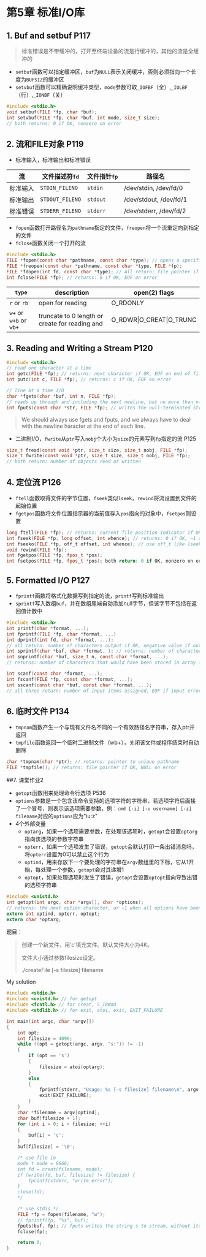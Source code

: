 # 第5章 标准I/O库

## 1. Buf and setbuf P117

> 标准错误是不带缓冲的，打开至终端设备的流是行缓冲的，其他的流是全缓冲的

* `setbuf`函数可以指定缓冲区，`buf`为`NULL`表示关闭缓冲，否则必须指向一个长度为`BUFSIZ`的缓冲区
* `setvbuf`函数可以精确说明缓冲类型，`mode`参数可取`_IOFBF`（全）,`_IOLBF`（行）,`_IONBF`（关）

```c
#include <stdio.h>
void setbuf(FILE *fp, char *buf);
int setvbuf(FILE *fp, char *buf, int mode, size_t size);
// both returns: 0 if OK, nonzero on error
```



## 2. 流和FILE对象 P119 

* 标准输入，标准输出和标准错误

| 流    | 文件描述符`fd`       | 文件指针`fp` | 路径名                    |
| ---- | --------------- | -------- | ---------------------- |
| 标准输入 | `STDIN_FILENO`  | `stdin`  | /dev/stdin, /dev/fd/0  |
| 标准输出 | `STDOUT_FILENO` | `stdout` | /dev/stdout, /dev/fd/1 |
| 标准错误 | `STDERR_FILENO` | `stderr` | /dev/stderr, /dev/fd/2 |

* `fopen`函数打开路径名为`pathname`指定的文件，`freopen`将一个流重定向到指定的文件
* `fclose`函数关闭一个打开的流

```c
#include <stdio.h>
FILE *fopen(const char *pathname, const char *type); // opens a specified file
FILE *freopen(const char *pathname, const char *type, FILE *fp); 
FILE *fdopen(int fd, const char *type); // All return: file pointer if OK, NULL on error
int fclose(FILE *fp); // returns: 0 if OK, EOF on error
```

| `type`                 | description                              | open(2) flags            |
| ---------------------- | ---------------------------------------- | ------------------------ |
| `r` or `rb`            | open for reading                         | O_RDONLY                 |
| `w+` or `w+b` or `wb+` | truncate to 0 length or create for reading and | O_RDWR\|O_CREAT\|O_TRUNC |



## 3. Reading and Writing a Stream  P120

```c
#include <stdio.h>
// read one character at a time
int getc(FILE *fp); // returns: next character if OK, EOF on end of file or error
int putc(int c, FILE *fp); // returns: c if OK, EOF on error

// line at a time I/O
char *fgets(char *buf, int n, FILE *fp); 
// reads up through and including the next newline, but no more than n−1 characters, into the buf, returns: buf if OK, NULL on end of file or error
int fputs(const char *str, FILE *fp); // writes the null-terminated string to the specified stream, without the null byte
```

>We should always use fgets and fputs, and we always have to deal with the newline haracter at the end of each line.

* 二进制I/O，`fwrite`从`ptr`写入`nobj`个大小为`size`的元素写到`fp`指定的流  P125

```c
size_t fread(const void *ptr, size_t size, size_t nobj, FILE *fp);
size_t fwrite(const void *ptr, size_t size, size_t nobj, FILE *fp);
// both return: number of objects read or written
```



## 4. 定位流 P126

* `ftell`函数取得文件的字节位置，`fseek`类似`lseek`，`rewind`将流设置到文件的起始位置
* `fgetpos`函数将文件位置指示器的当前值存入`pos`指向的对象中，`fsetpos`则设置

```c
long ftell(FILE *fp); // returns: current file position indicator if OK, −1L on error
int fseek(FILE *fp, long offset, int whence); // returns: 0 if OK, −1 on error
int fseeko(FILE *fp, off_t offset, int whence); // use off_t like lseek
void rewind(FILE *fp);
int fgetpos(FILE *fp, fpos_t *pos);
int fsetpos(FILE *fp, fpos_t *pos); both return: 0 if OK, nonzero on error
```


## 5. Formatted I/O  P127
* `fprintf`函数将格式化数据写到指定的流，`printf`写到标准输出
* `sprintf`写入数组`buf`，并在数组尾端自动添加null字节，但该字节不包括在返回值计数中

```c
#include <stdio.h>
int printf(char *format, ...);
int fprintf(FILE *fp, char *format, ...)
int dprintf(int fd, char *format, ...);
// all return: number of characters output if OK, negative value if output error 
int sprintf(char *buf, char *format, ); // returns: number of characters stored in array if OK, negative value if encoding error
int snprintf(char *buf, size_t n, const char *format, ...);
// returns: number of characters that would have been stored in array if buffer was large enough, negative value if encoding error

int scanf(const char *format, ...);
int fscanf(FILE *fp, const char *format, ...);
int sscanf(const char *buf, const char *format, ...);
// all three return: number of input items assigned, EOF if input error or end of file before any conversion
```

## 6. 临时文件 P134
* `tmpnam`函数产生一个与现有文件名不同的一个有效路径名字符串，存入ptr并返回
* `tmpfile`函数返回一个临时二进制文件（wb+），关闭该文件或程序结束时自动删除

```c
char *tmpnam(char *ptr); // returns: pointer to unique pathname
FILE *tmpfile(); // returns: file pointer if OK, NULL on error
```

##7. 课堂作业2
* `getopt`函数用来处理命令行选项 P536
* `options`参数是一个包含该命令支持的选项字符的字符串，若选项字符后面接了一个冒号，则表示该选项需要参数，例：`cmd [-i] [-u username] [-z] filename`对应的`options`应为"iu:z"
* 4个外部变量
    * `optarg`，如果一个选项需要参数，在处理该选项时，`getopt`会设置`optarg`指向该选项的参数字符串
    * `opterr`，如果一个选项发生了错误，`getopt`会默认打印一条出错消息吗，将`opterr`设置为0可以禁止这个行为
    * `optind`，用来存放下一个要处理的字符串在`argv`数组里的下标，它从1开始，每处理一个参数，`getopt`会对其递增1
    * `optopt`，如果处理选项时发生了错误，`getopt`会设置`optopt`指向导致出错的选项字符串

```c
#include <unistd.h>
int getopt(int argc, char *argv[], char *options); 
// returns: the next option character, or −1 when all options have been processed
extern int optind, opterr, optopt;
extern char *optarg;
```

题目：
> 创建一个新文件，用‘c’填充文件。默认文件大小为4K。
>  
> 文件大小通过参数filesize设定。
>  
> ./createFile [-s filesize] filename

My solution
```c
#include <stdio.h>
#include <unistd.h> // for getopt
#include <fcntl.h> // for creat, S_IRWXU
#include <stdlib.h> // for exit, atoi, exit, EXIT_FAILURE

int main(int argc, char *argv[])
{
    int opt;
    int filesize = 4096;
    while ((opt = getopt(argc, argv, "s:")) != -1)
    {
        if (opt == 's')
        {
            filesize = atoi(optarg);
        }
        else
        {
            fprintf(stderr, "Usage: %s [-s filesize] filename\n", argv[0]);
            exit(EXIT_FAILURE);
        }
    }
    char *filename = argv[optind];
    char buf[filesize + 1];
    for (int i = 0; i < filesize; ++i)
    {
        buf[i] = 'c';
    }
    buf[filesize] = '\0';

    /* use file io
    mode_t mode = 0666;
    int fd = creat(filename, mode);
    if (write(fd, buf, filesize) != filesize) {
        fprintf(stderr, "write error");
    }
    close(fd);
    */

    /* use stdio */
    FILE *fp = fopen(filename, "w");
    // fprintf(fp, "%s", buf);
    fputs(buf, fp); // fputs writes the string s to stream, without its terminating null byte
    fclose(fp);

    return 0;
}
```
